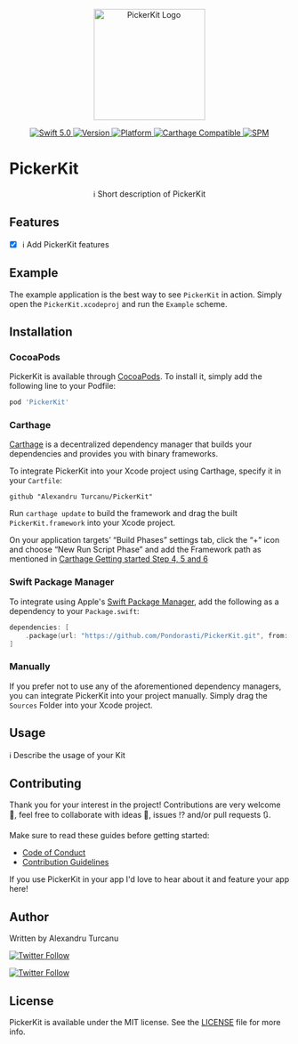 <p align="center">
   <img width="200" src="https://raw.githubusercontent.com/SvenTiigi/SwiftKit/gh-pages/readMeAssets/SwiftKitLogo.png" alt="PickerKit Logo">
</p>

<p align="center">
   <a href="https://developer.apple.com/swift/">
      <img src="https://img.shields.io/badge/Swift-5.0-orange.svg?style=flat" alt="Swift 5.0">
   </a>
   <a href="http://cocoapods.org/pods/PickerKit">
      <img src="https://img.shields.io/cocoapods/v/PickerKit.svg?style=flat" alt="Version">
   </a>
   <a href="http://cocoapods.org/pods/PickerKit">
      <img src="https://img.shields.io/cocoapods/p/PickerKit.svg?style=flat" alt="Platform">
   </a>
   <a href="https://github.com/Carthage/Carthage">
      <img src="https://img.shields.io/badge/Carthage-compatible-4BC51D.svg?style=flat" alt="Carthage Compatible">
   </a>
   <a href="https://github.com/apple/swift-package-manager">
      <img src="https://img.shields.io/badge/Swift%20Package%20Manager-compatible-brightgreen.svg" alt="SPM">
   </a>
</p>

# PickerKit

<p align="center">
ℹ️ Short description of PickerKit
</p>

## Features

- [x] ℹ️ Add PickerKit features

## Example

The example application is the best way to see `PickerKit` in action. Simply open the `PickerKit.xcodeproj` and run the `Example` scheme.

## Installation

### CocoaPods

PickerKit is available through [CocoaPods](http://cocoapods.org). To install
it, simply add the following line to your Podfile:

```bash
pod 'PickerKit'
```

### Carthage

[Carthage](https://github.com/Carthage/Carthage) is a decentralized dependency manager that builds your dependencies and provides you with binary frameworks.

To integrate PickerKit into your Xcode project using Carthage, specify it in your `Cartfile`:

```ogdl
github "Alexandru Turcanu/PickerKit"
```

Run `carthage update` to build the framework and drag the built `PickerKit.framework` into your Xcode project. 

On your application targets’ “Build Phases” settings tab, click the “+” icon and choose “New Run Script Phase” and add the Framework path as mentioned in [Carthage Getting started Step 4, 5 and 6](https://github.com/Carthage/Carthage/blob/master/README.md#if-youre-building-for-ios-tvos-or-watchos)

### Swift Package Manager

To integrate using Apple's [Swift Package Manager](https://swift.org/package-manager/), add the following as a dependency to your `Package.swift`:

```swift
dependencies: [
    .package(url: "https://github.com/Pondorasti/PickerKit.git", from: "1.0.0")
]
```

### Manually

If you prefer not to use any of the aforementioned dependency managers, you can integrate PickerKit into your project manually. Simply drag the `Sources` Folder into your Xcode project.

## Usage

ℹ️ Describe the usage of your Kit

## Contributing
Thank you for your interest in the project! Contributions are very welcome 🙌, feel free to collaborate with ideas 💭, issues ⁉️ and/or pull requests 🔃.

Make sure to read these guides before getting started:

- [Code of Conduct](https://github.com/Pondorasti/PickerKit/wiki/Code-of-Conduct)
- [Contribution Guidelines](https://github.com/Pondorasti/PickerKit/wiki/Contribution-Guidelines)

If you use PickerKit in your app I'd love to hear about it and feature your app here!

## Author

Written by Alexandru Turcanu


[![Twitter Follow](https://img.shields.io/twitter/follow/pondorasti.svg?style=social)](https://twitter.com/pondorasti)

[![Twitter Follow](https://img.shields.io/github/followers/pondorasti.svg?style=social&label=Follow)](https://github.com/pondorasti)


## License

PickerKit is available under the MIT license. See the [LICENSE](https://github.com/Pondorasti/PickerKit/blob/master/LICENSE) file for more info.
